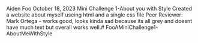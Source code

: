 Aiden Foo
October 18, 2023
Mini Challenge 1-About you with Style
Created a website about myself useing html and a single css file
Peer Reviewer: Mark Ortega - works good, looks kinda sad because its all grey and doesnt have much text but overall works well.# FooAMiniChallenge1-AboutMeWithStyle
